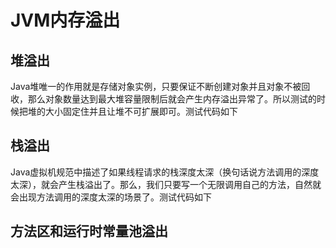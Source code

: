 # JVM内存溢出


## 堆溢出

Java堆唯一的作用就是存储对象实例，只要保证不断创建对象并且对象不被回收，那么对象数量达到最大堆容量限制后就会产生内存溢出异常了。所以测试的时候把堆的大小固定住并且让堆不可扩展即可。测试代码如下


## 栈溢出

Java虚拟机规范中描述了如果线程请求的栈深度太深（换句话说方法调用的深度太深），就会产生栈溢出了。那么，我们只要写一个无限调用自己的方法，自然就会出现方法调用的深度太深的场景了。测试代码如下


## 方法区和运行时常量池溢出
